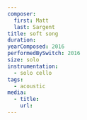 ```yaml
---
composer:
  first: Matt
  last: Sargent
title: soft song
duration:
yearComposed: 2016
performedBySwitch: 2016
size: solo
instrumentation:
  - solo cello
tags:
  - acoustic
media:
  - title:
    url:
---
```


